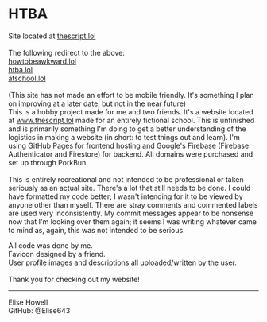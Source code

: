 # HTBA

Site located at <a href="https://www.thescript.lol">thescript.lol</a>
<br><br>
The following redirect to the above:<br>
        <a href="https://www.howtobeawkward.lol">howtobeawkward.lol</a><br>
        <a href="https://www.htba.lol">htba.lol</a><br>
        <a href="https://www.atschool.lol">atschool.lol</a><br>
<br>
(This site has not made an effort to be mobile friendly. It's something I plan on improving at a later date, but not in the near future)
<br>This is a hobby project made for me and two friends. It's a website located at www.thescript.lol made for an entirely fictional school. This is unfinished and is primarily something I'm doing to get a better understanding of the logistics in making a website (in short: to test things out and learn).  I'm using GitHub Pages for frontend hosting and Google's Firebase (Firebase Authenticator and Firestore) for backend. All domains were purchased and set up through PorkBun. 
<br><br>
This is entirely recreational and not intended to be professional or taken seriously as an actual site. There's a lot that still needs to be done. 
I could have formatted my code better; I wasn't intending for it to be viewed by anyone other than myself. There are stray comments and commented labels are used very inconsistently. My commit messages appear to be nonsense now that I'm looking over them again; it seems I was writing whatever came to mind as, again, this was not intended to be serious.
<br>

All code was done by me.<br>
Favicon designed by a friend.<br>
User profile images and descriptions all uploaded/written by the user.<br>
<br>
Thank you for checking out my website!<br>
<hr>
Elise Howell<br>
GitHub: @Elise643
